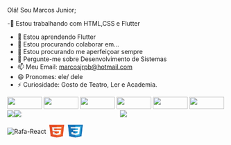  Olá! Sou  Marcos Junior;
 

-🔭 Estou trabalhando com HTML,CSS e Flutter
- 🌱 Estou aprendendo Flutter
- 👯 Estou procurando colaborar em...
- 🤔 Estou procurando me aperfeiçoar sempre
- 💬 Pergunte-me sobre Desenvolvimento de Sistemas
- 📫 Meu Email: marcosjrpb@hotmail.com
- 😄 Pronomes: ele/ dele
- ⚡ Curiosidade: Gosto de Teatro, Ler e Academia. 
 

<div>
  <img src="https://img.shields.io/badge/Flutter-02569B?style=for-the-badge&logo=flutter&logoColor=white" width="80" height="28"/>
  <img src="https://img.shields.io/badge/Android-3DDC84?style=for-the-badge&logo=android&logoColor=white "  width="80" height="28"/>
  <img src="https://img.shields.io/badge/Java-ED8B00?style=for-the-badge&logo=openjdk&logoColor=white"width="80" height="28"/>
  <img src="https://img.shields.io/badge/PHP-777BB4?style=for-the-badge&logo=php&logoColor=white"width="80" height="28"/>
  <img src="https://img.shields.io/badge/MySQL-00000F?style=for-the-badge&logo=mysql&logoColor=white"width="80" height="28"/> 
  <img src="https://img.shields.io/badge/iota-131F37?style=for-the-badge&logo=iota&logoColor=white"width="80" height="28"/>  
</div>
<div style="display: flex; justify-content: space-between;">
  	  <img src="https://starchart.cc/marcosjrpb/future.svg style="width: 400px;">
    <img src="https://github-readme-stats.vercel.app/api?username=marcosjrpb&theme=blue-green" style="width: 400px;">
    <img src="https://github-readme-stats.vercel.app/api/top-langs/?username=marcosjrpb&theme=blue-green" style="width: 400px;">
</div>



  
<div style="display: inline_block"><br>
   
 
 <img align="center" alt="Rafa-React" height="30" width="40" src="https://img.shields.io/badge/matrix-000000?style=for-the-badge&logo=Matrix&logoColor=white">  
  <img align="center" alt="Rafa-HTML" height="30" width="40" src="https://raw.githubusercontent.com/devicons/devicon/master/icons/html5/html5-original.svg">
  <img align="center" alt="Rafa-CSS" height="30" width="40" src="https://raw.githubusercontent.com/devicons/devicon/master/icons/css3/css3-original.svg"> 
 
</div>
